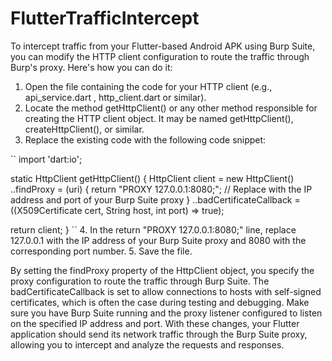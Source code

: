 # FlutterTrafficIntercept

To intercept traffic from your Flutter-based Android APK using Burp Suite, you can modify the HTTP client configuration to route the traffic through Burp's proxy. Here's how you can do it:
  1. Open the file containing the code for your HTTP client (e.g., api_service.dart , http_client.dart or similar).
  2. Locate the method getHttpClient() or any other method responsible for creating the HTTP client object. It may be named getHttpClient(), createHttpClient(), or similar.
  3. Replace the existing code with the following code snippet:
  
  ``
  import 'dart:io';

  static HttpClient getHttpClient() {
  HttpClient client = new HttpClient()
    ..findProxy = (uri) {
      return "PROXY 127.0.0.1:8080;"; // Replace with the IP address and port of your Burp Suite proxy
    }
    ..badCertificateCallback = ((X509Certificate cert, String host, int port) => true);

  return client;
  }
``
  4. In the return "PROXY 127.0.0.1:8080;" line, replace 127.0.0.1 with the IP address of your Burp Suite proxy and 8080 with the corresponding port number.
  5. Save the file.
  
  By setting the findProxy property of the HttpClient object, you specify the proxy configuration to route the traffic through Burp Suite. 
  The badCertificateCallback is set to allow connections to hosts with self-signed certificates, which is often the case during testing and debugging.
  Make sure you have Burp Suite running and the proxy listener configured to listen on the specified IP address and port. 
  With these changes, your Flutter application should send its network traffic through the Burp Suite proxy, allowing you to intercept and analyze the requests and responses.
